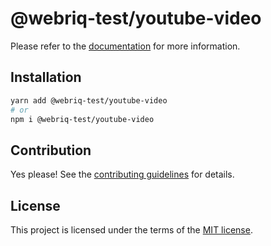 # @webriq-test/youtube-video

Please refer to the [documentation](https://stackshift-ui.webriq.com/docs/components/youtube-video) for more information.

## Installation

```sh
yarn add @webriq-test/youtube-video
# or
npm i @webriq-test/youtube-video
```

## Contribution

Yes please! See the
[contributing guidelines](https://github.com/stackshift-ui/components/master/CONTRIBUTING.md)
for details.

## License

This project is licensed under the terms of the
[MIT license](https://github.com/stackshift-ui/components/master/LICENSE).
